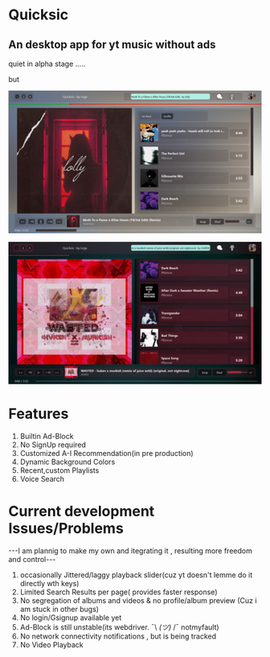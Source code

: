 # Quicksic
 An desktop app for yt music without ads
----------------------------------------------
quiet in alpha stage .....

but

![Screenshot](https://github.com/Abhishek-raj-exe/Quicksic/blob/main/ss/Moth%20Light%202.png)

![Screenshot](https://github.com/Abhishek-raj-exe/Quicksic/blob/main/ss/wast%202.png)


# Features
1. Builtin Ad-Block
2. No SignUp required
3. Customized A-I Recommendation(in pre production)
4. Dynamic Background Colors
5. Recent,custom Playlists
6. Voice Search

# Current development Issues/Problems

---I am plannig to make my own and itegrating it , resulting more freedom and control---

1. occasionally Jittered/laggy playback slider(cuz yt doesn't lemme do it directly wth keys)
2. Limited Search Results per page( provides faster response)
3. No segregation of albums and videos & no profile/album preview (Cuz i am stuck in other bugs)
4. No login/Gsignup available yet
5. Ad-Block is still unstable(its webdriver. ¯\ _(ツ)_ /¯ notmyfault)
6. No network connectivity notifications , but is being tracked
7. No Video Playback
